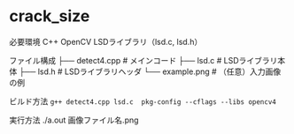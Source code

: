 # crack_size
必要環境
C++
OpenCV
LSDライブラリ（lsd.c, lsd.h）

ファイル構成
├── detect4.cpp      # メインコード
├── lsd.c            # LSDライブラリ本体
├── lsd.h            # LSDライブラリヘッダ
└── example.png      # （任意）入力画像の例

ビルド方法
`g++ detect4.cpp lsd.c  pkg-config --cflags --libs opencv4`

実行方法
./a.out 画像ファイル名.png
